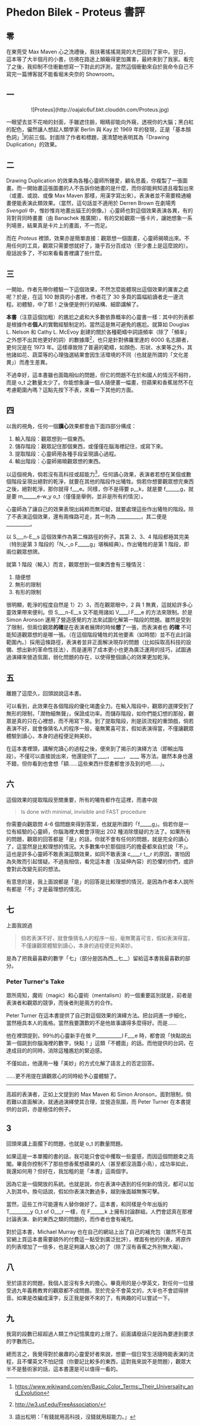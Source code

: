 # Phedon Bilek - Proteus 書評

## 零

在東莞受 Max Maven 心之洗禮後，我扶著搖搖晃晃的大巴回到了家中。翌日，這本等了大半個月的小書，彷彿在路途上顛簸得更加厲害，最終來到了我家。看完了之後，我抑制不住衝動想寫一下對此的評測，當然這個衝動來自於我命令自己不寫完一篇博客就不能看堀未央奈的 Showroom。

## 一

<center>
![Proteus](http://oajalc6uf.bkt.clouddn.com/Proteus.jpg)
</center>

一眼望去並不花哨的封面，手雖遮住臉，眼睛卻能向外窺，透視你的大腦；黑白紅的配色，儼然讓人想起人類學家 Berlin 與 Kay 於 1969 年的發現，正是「基本顏色詞」[^1]的前三個。封面除了作者和標題，還清楚地表明其為「Drawing Duplication」的效果。

## 二

Drawing Duplication 的效果為各種心靈師所鍾愛，顧名思義，你複製了一張圖畫。而一開始畫這張圖畫的人不告訴你她畫的是什麼，而你卻能夠知道且複製出來（或畫、或說、或像 Max Maven 那樣，用漢字寫出來）。表演者並不需要精通繪畫便能表演此類效果。（當然，這句話並不適用於 Derren Brown 在劇場秀 *Svengali* 中，惟妙惟肖地畫出貓王的倒像。）心靈師也對這個效果表演各異，有的背對背同時畫畫（由 Banachek 推廣開），有的交給觀眾一張卡片，讓她想象一系列場景，結果真是卡片上的畫面，不一而足。

而在 *Proteus* 裡頭，效果亦是簡單直接：觀眾想一個圖畫，心靈師揭曉出來。不用任何的工具，觀眾只需要想就好了，幾乎百分百成功（至少書上是這麼說的）。廢話說多了，不如來看看書裡講了些什麼。

## 三

一開始，作者先帶你體驗一下這個效果，不然怎麼能體現出這個效果的厲害之處呢？於是，在這 100 餘頁的小書裡，作者花了 30 多頁的篇幅給讀者走一邊流程。初體驗，中了耶！之後便是例行的結構、細節講解了。

**本書**（注意這個加粗）的尷尬之處和大多數依靠概率的心靈書一樣：其中的列表都是根據作者**個人**的實戰經驗制定的。當然這是無可避免的尷尬。就算如 Douglas L. Nelson 和 Cathy L. McEvoy 創建的關於各種範疇中詞語頻率（除了「頻率」之外想不出其他更好的詞）的數據庫[^2]，也只是針對佛羅里達的 6000 名志願者，更何況是在 1973 年。這樣導致除了普遍的範疇，如顏色、形狀、水果等之外，其他諸如花、蔬菜等的心理強選結果會因生活環境的不同（也就是所謂的「文化差異」）而產生差異。

不過幸好，這本書雖也面臨相似的問題，但它的問題不在於和國人的情況不相符，而是 o_t 之數量太少了。你能想象讓一個人隨便畫一幅畫，但蘋果和香蕉居然不在考慮範圍內嗎？這點先按下不表，來看一下其他的方面。

## 四

以我的視角，任何一個**讀心**效果都會由下面四部分構成：

1. 輸入階段：觀眾想到一個東西。
2. 儲存階段：觀眾記住那個東西，或僅僅在腦海裡記住，或寫下來。
3. 提取階段：心靈師用各種手段呈現讀心過程。
4. 輸出階段：心靈師揭曉觀眾想的東西。

以這個視角，倘若沒有高科技或超能力[^3]，任何讀心效果，表演者若想在某個或數個階段呈現出絕對的乾淨，就要在其他的階段作出犧牲。倘若你想要觀眾想完東西之後，絕對乾淨，那你就得 f___e。同樣，你不是得要 p__k，就是要 f______g，就是要 m______e-w_y o_t（僅僅是舉例，並非是所有的情況）。

心靈師為了讓自己的效果表現出純粹而無可疑，就要處理這些作出犧牲的階段。除了不表演這個效果，還有兩條路可走，其一則為 __________，其二便是 __________。

以 S___n-E__s 這個效果作為第二條路徑的例子。其第 2、3、4 階段都極其完美（特別是第 3 階段的「N_-_o F_____g」堪稱經典）。作出犧牲的是第 1 階段，即兩位觀眾想牌。

就第 1 階段（輸入）而言，觀眾想到一個東西會有三種情況：

1. 隨便想
2. 無形的限制
3. 有形的限制

很明顯，乾淨的程度自然是 1〉2〉3，而在觀眾眼中，2 與 1 無異，這就給許多心靈效果帶來便利。但 S___n-E__s 又不能用諸如 V____l F___e 的方法來限制。於是 Simon Aronson 運用了營造感覺的方法來試圖化解第一階段的問題。雖然是受到了限制，但兩位觀眾**的確**是在表演者展牌的時候**想**了一張，而表演者也 **的確** 不可能知道觀眾想的是哪一張。（在這個階段犧牲的其他要素（如時間）並不在此討論範圍內。）採用這條路徑，表演者並非正面解決現存的問題（比如採取高科技的設備、想出新的革命性技法），而是運用了成本更小也更為廣泛運用的技巧，試圖通過演繹來營造氛圍，弱化問題的存在，以使得整個讀心的效果更加乾淨。

## 五

離題了這麼久，回頭說說這本書。

可以看到，此效果在各個階段的優化竭盡全力。在輸入階段中，觀眾的選擇受到了無形的限制，「潤物細無聲」，保證成功率。而儲存階段，如你們能幻想的那般，觀眾是真的只在心裡想，而不用寫下來。到了提取階段，則是該流程的重頭戲，倘若表演不好，就會像猜名人的程序一般，毫無驚喜可言，假如表演得當，不僅讓觀眾體驗到讀心，本身的過程便足夠美妙。

在這本書裡頭，講解完讀心的過程之後，便來到了揭示的演繹方法（即輸出階段）。不僅可以直接說出來，他還提供了____， ____， ____ 等方法。雖然本身也還不錯，但你看到也會想「額……這些東西什麼書都會涉及到的吧……」。

## 六

這個效果的提取階段至關重要，所有的犧牲都作在這裡，而書中說

> Is done with minimal, invisible and FAST procedure

你需要向觀眾問 4-6 個問題來得到答案，也就是所謂的「f_____g」。倘若你是一位有經驗的心靈師，你腦海裡大概會浮現出 202 種消除懷疑的方法了。如果所有的問題，觀眾的回答都是「是」的話，你就不會有任何的問題，就是完全的讀心了，這當然是比較理想的情況。大多數集中於那個技巧的擔憂都來自於說「不」。這也是許多心靈師不敢表演這類效果，如同不敢表演 c____r t__r 的原因，害怕因為失敗而引起懷疑。不過我相信，看完這本書（及延伸內容）的恐懼的你們，或許會對此改變先前的想法。

有意思的是，我上面說都是「是」的回答是比較理想的情況，是因為作者本人說所有都是「不」才是最理想的情況。

## 七

上面我說過

> 倘若表演不好，就會像猜名人的程序一般，毫無驚喜可言，假如表演得當，不僅讓觀眾體驗到讀心，本身的過程便足夠美妙。

是為了把我最喜歡的數字「七」（部分是因為西__七__）留給這本書我最喜歡的部分。

### Peter Turner's Take

眾所周知，魔術（magic）和心靈術（mentalism）的一個重要區別就是，前者是表演者和觀眾的競爭，而後者則是兩方的合作。

Peter Turner 在這本書提供了自己對這個效果的演繹方法。把台詞進一步細化，當然極具本人的風格。當然我要讚歎的不是他故事講得多麼得好。而是……

他在裡頭提到，99％的心靈新手在做 P___________l F___e 時，都會說「快點說出第一個跳到你腦海裡的數字，快點！」這類「不體面」的話。而他提供的台詞，在達成目的的同時，消除這種尷尬的緊迫感。

不僅如此，他還用一種「美妙」的方式化解了語言上的否定回答。

……更不用提在讀觀眾心的同時給予心靈體驗了。

***

高超的表演者，正如上文提到的 Max Maven 和 Simon Aronson，面對限制，倘若難以直面解決，就通過演繹使其合理，並營造氛圍，而 Peter Turner 在本書提供的台詞，亦是極佳的例子。

## 3

回頭來講上面擱下的問題，也就是 o_t 的數量問題。

如果這是一本單獨的書的話，我可能只會從中攫取一些靈感，而因這個問題束之高閣。畢竟你控制不了那些想香蕉想蘋果的人（甚至都沒涵蓋小鳥），成功率如此，我還如何用？但好在，我加粗的是「本書」這兩個字。

因為它是一個開放的系統。也就是說，你在表演中遇到的任何新的情況，都可以加入到其中。換句話說，假如你表演次數過多，越到後面越無懈可擊。

當然，這些工作可能還有人替你做好了。這本書，和同樣是今年出版的 T_________y O_t of O___r 一樣，在 F______k 上擁有討論群組。人們會認真在那裡討論表演、新的東西之類的問題的，而作者也會有補充。

對於這本書，Michael Murray 也在自己的網站上出了自己的補充包（雖然不在其官網上買這本書需要額外的付費這一點受到廣泛批評），裡面有他的列表，將原作的列表增加了一倍多，也是足夠讓人放心的了（除了沒有香蕉之外別無大礙）。

## 八

至於語言的問題，我個人並沒有多大的擔心。畢竟用的是小學英文，對任何一位接受過九年義務教育的觀眾都不成問題。至於完全不會英文的，大半也不會認得拼音。如果是改編成漢字，反正我是做不來的了，有興趣的可以嘗試一下。

## 九

我寫的段數已經超過人類工作記憶廣度的上限了。前面講廢話只是因為要達到要求的字數而已。

總而言之，我覺得對於嚴肅的心靈愛好者來說，想要一個日常生活隨時能表演的流程，且不懼英文不怕記憶（你要記比較多的東西，這對我來說不是問題），觀眾大半不是藝術家的話，這本書還是可以值得一看的。


[^1]: https://www.wikiwand.com/en/Basic_Color_Terms:_Their_Universality_and_Evolution
[^2]: http://w3.usf.edu/FreeAssociation/
[^3]: 語出松明：「有錢就用高科技，沒錢就用超能力。」